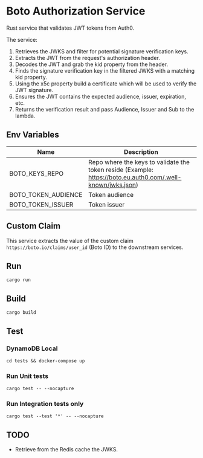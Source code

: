 # Boto Authorization Service

Rust service that validates JWT tokens from Auth0.

The service:

1. Retrieves the JWKS and filter for potential signature verification keys. 
2. Extracts the JWT from the request's authorization header.
3. Decodes the JWT and grab the kid property from the header.
4. Finds the signature verification key in the filtered JWKS with a matching kid property.
5. Using the x5c property build a certificate which will be used to verify the JWT signature.
6. Ensures the JWT contains the expected audience, issuer, expiration, etc.
7. Returns the verification result and pass Audience, Issuer and Sub to the lambda.

## Env Variables

| Name  | Description  |
|---|---|
| BOTO_KEYS_REPO  | Repo where the keys to validate the token reside (Example: https://boto.eu.auth0.com/.well-known/jwks.json)  | 
| BOTO_TOKEN_AUDIENCE  | Token audience  | 
| BOTO_TOKEN_ISSUER  | Token issuer  | 

## Custom Claim

This service extracts the value of the custom claim `https://boto.io/claims/user_id` (Boto ID) to the downstream services.

## Run

```
cargo run
```

## Build

```
cargo build
```

## Test

### DynamoDB Local

```
cd tests && docker-compose up
```

### Run Unit tests

```
cargo test -- --nocapture
```

### Run Integration tests only

```
cargo test --test '*' -- --nocapture
```

## TODO

- Retrieve from the Redis cache the JWKS.